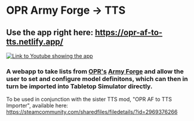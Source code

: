 # OPR Army Forge → TTS

## Use the app right here: https://opr-af-to-tts.netlify.app/

[![Link to Youtube showing the app](https://img.youtube.com/vi/O7ERtMcB8NQ/0.jpg)](https://www.youtube.com/watch?v=O7ERtMcB8NQ)

### A webapp to take lists from [OPR's](https://www.onepagerules.com/) [Army Forge](https://army-forge.onepagerules.com/) and allow the user to set and configure model definitons, which can then in turn be imported into Tabletop Simulator directly.

To be used in conjunction with the sister TTS mod, "OPR AF to TTS Importer", available here: https://steamcommunity.com/sharedfiles/filedetails/?id=2969376266

